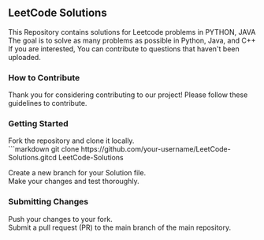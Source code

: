 <h2>LeetCode Solutions</h2>
<p>This Repository contains solutions for Leetcode problems in PYTHON, JAVA<br>
The goal is to solve as many problems as possible in Python, Java, and C++<br>
 If you are interested, You can contribute to questions that haven't been uploaded.<p>

<h3>How to Contribute</h3>
<p>Thank you for considering contributing to our project! Please follow these guidelines to contribute.<p>

<h3>Getting Started</h3>
<p>
  Fork the repository and clone it locally.<br>
  ```markdown
  git clone https://github.com/your-username/LeetCode-Solutions.gitcd LeetCode-Solutions
<p>
<p>
  Create a new branch for your Solution file.<br>
  Make your changes and test thoroughly.
<p>

<h3>Submitting Changes</h3>
<p>Push your changes to your fork.<br>
  Submit a pull request (PR) to the main branch of the main repository.
<p>




